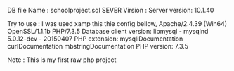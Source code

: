 DB file Name : schoolproject.sql 
SEVER Virsion : Server version: 10.1.40

Try to use : I was used xamp this thie config bellow,
Apache/2.4.39 (Win64) OpenSSL/1.1.1b PHP/7.3.5
Database client version: libmysql - mysqlnd 5.0.12-dev - 20150407
PHP extension: mysqliDocumentation curlDocumentation mbstringDocumentation
PHP version: 7.3.5

Note : This is my first raw php project
